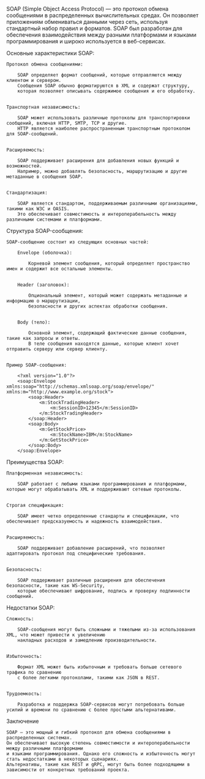 
SOAP (Simple Object Access Protocol) — это протокол обмена сообщениями в распределенных вычислительных средах. 
Он позволяет приложениям обмениваться данными через сеть, используя стандартный набор правил и форматов. 
SOAP был разработан для обеспечения взаимодействия между разными платформами 
и языками программирования и широко используется в веб-сервисах.


Основные характеристики SOAP:

    Протокол обмена сообщениями:
       
        SOAP определяет формат сообщений, которые отправляются между клиентом и сервером. 
        Сообщения SOAP обычно форматируются в XML и содержат структуру, 
        которая позволяет описывать содержимое сообщения и его обработку.


    Транспортная независимость:
       
        SOAP может использовать различные протоколы для транспортировки сообщений, включая HTTP, SMTP, TCP и другие. 
        HTTP является наиболее распространенным транспортным протоколом для SOAP-сообщений.


    Расширяемость:
      
        SOAP поддерживает расширения для добавления новых функций и возможностей. 
        Например, можно добавлять безопасность, маршрутизацию и другие метаданные в сообщения SOAP.


    Стандартизация:
    
        SOAP является стандартом, поддерживаемым различными организациями, такими как W3C и OASIS. 
        Это обеспечивает совместимость и интероперабельность между различными системами и платформами.


Структура SOAP-сообщения:

    
    SOAP-сообщение состоит из следующих основных частей:
    
        Envelope (оболочка):
            
            Корневой элемент сообщения, который определяет пространство имен и содержит все остальные элементы.
    
       
        Header (заголовок):
        
            Опциональный элемент, который может содержать метаданные и информацию о маршрутизации, 
            безопасности и других аспектах обработки сообщения.
    
    
        Body (тело):
     
            Основной элемент, содержащий фактические данные сообщения, такие как запросы и ответы. 
            В теле сообщения находятся данные, которые клиент хочет отправить серверу или сервер клиенту.
    
    
    Пример SOAP-сообщения:
        
        <?xml version="1.0"?>
        <soap:Envelope xmlns:soap="http://schemas.xmlsoap.org/soap/envelope/" xmlns:m="http://www.example.org/stock">
            <soap:Header>
                <m:StockTradingHeader>
                    <m:SessionID>12345</m:SessionID>
                </m:StockTradingHeader>
            </soap:Header>
            <soap:Body>
                <m:GetStockPrice>
                    <m:StockName>IBM</m:StockName>
                </m:GetStockPrice>
            </soap:Body>
        </soap:Envelope>



Преимущества SOAP:

    Платформенная независимость:
       
        SOAP работает с любыми языками программирования и платформами, которые могут обрабатывать XML и поддерживают сетевые протоколы.


    Строгая спецификация:
       
        SOAP имеет четко определенные стандарты и спецификации, что обеспечивает предсказуемость и надежность взаимодействия.


    Расширяемость:
       
        SOAP поддерживает добавление расширений, что позволяет адаптировать протокол под специфические требования.


    Безопасность:
       
        SOAP поддерживает различные расширения для обеспечения безопасности, такие как WS-Security, 
        которые обеспечивают шифрование, подпись и проверку подлинности сообщений.


Недостатки SOAP:

    Сложность:
       
        SOAP-сообщения могут быть сложными и тяжелыми из-за использования XML, что может привести к увеличению 
        накладных расходов и замедлению производительности.


    Избыточность:
        
        Формат XML может быть избыточным и требовать больше сетевого трафика по сравнению 
        с более легкими протоколами, такими как JSON в REST.


    Трудоемкость:
    
        Разработка и поддержка SOAP-сервисов могут потребовать больше усилий и времени по сравнению с более простыми альтернативами.



Заключение

    SOAP — это мощный и гибкий протокол для обмена сообщениями в распределенных системах. 
    Он обеспечивает высокую степень совместимости и интероперабельности между различными платформами 
    и языками программирования. Однако его сложность и избыточность могут стать недостатками в некоторых сценариях. 
    Альтернативы, такие как REST и gRPC, могут быть более подходящими в зависимости от конкретных требований проекта.
